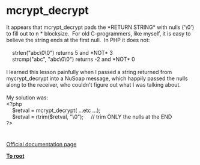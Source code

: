 # mcrypt_decrypt




<div class="phpcode"><span class="html">
It appears that mcrypt_decrypt pads the *RETURN STRING* with nulls (&apos;\0&apos;) to fill out to n * blocksize.&#xA0; For old C-programmers, like myself, it is easy to believe the string ends at the first null.&#xA0; In PHP it does not:
<br>
<br>&#xA0; &#xA0; strlen(&quot;abc\0\0&quot;) returns 5 and *NOT* 3
<br>&#xA0; &#xA0; strcmp(&quot;abc&quot;, &quot;abc\0\0&quot;) returns -2 and *NOT* 0
<br>
<br>I learned this lesson painfully when I passed a string returned from mycrypt_decrypt into a NuSoap message, which happily passed the nulls along to the receiver, who couldn&apos;t figure out what I was talking about.
<br>
<br>My solution was:
<br><span class="default">&lt;?php
<br>&#xA0; &#xA0; $retval </span><span class="keyword">= </span><span class="default">mcrypt_decrypt</span><span class="keyword">( ...</span><span class="default">etc </span><span class="keyword">...);
<br>&#xA0; &#xA0; </span><span class="default">$retval </span><span class="keyword">= </span><span class="default">rtrim</span><span class="keyword">(</span><span class="default">$retval</span><span class="keyword">, </span><span class="string">&quot;\0&quot;</span><span class="keyword">);&#xA0; &#xA0;&#xA0; </span><span class="comment">// trim ONLY the nulls at the END
<br></span><span class="default">?&gt;</span>
</span>
</div>
  

#

[Official documentation page](https://www.php.net/manual/en/function.mcrypt-decrypt.php)

**[To root](/README.md)**